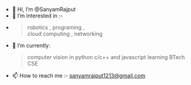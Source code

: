 - 👋 Hi, I’m @SanyamRajput
- 👀 I’m interested in :-
-  >robotics ,
   >programing ,    
   >cloud computing , 
   >networking
- 🌱 I’m currently:
  >computer vision in python
  >c/c++ and javascript
  >learning BTech CSE
- 📫 How to reach me :- sanyamrajput1213@gmail.com

<!---
SanyamRajput/SanyamRajput is a ✨ special ✨ repository because its `README.md` (this file) appears on your GitHub profile.
You can click the Preview link to take a look at your changes.
--->
